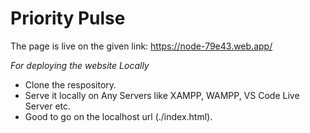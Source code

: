 # Priority Pulse

The page is live on the given link:
https://node-79e43.web.app/

*For deploying the website Locally*
* Clone the respository.
* Serve it locally on Any Servers like XAMPP, WAMPP, VS Code Live Server etc.
* Good to go on the localhost url (./index.html).
